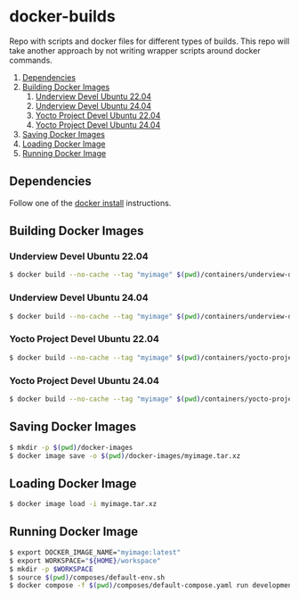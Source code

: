 # docker-builds

Repo with scripts and docker files for different types of builds.
This repo will take another approach by not writing wrapper scripts
around docker commands.

1. [Dependencies](#dependencies)
2. [Building Docker Images](#building)
	1. [Underview Devel Ubuntu 22.04](#udevel-ubuntu22.04)
	1. [Underview Devel Ubuntu 24.04](#udevel-ubuntu24.04)
	2. [Yocto Project Devel Ubuntu 22.04](#ypdevel-ubuntu22.04)
	3. [Yocto Project Devel Ubuntu 24.04](#ypdevel-ubuntu24.04)
3. [Saving Docker Images](#saving)
4. [Loading Docker Image](#loading)
5. [Running Docker Image](#running)

## Dependencies <a name="dependencies"></a>

Follow one of the [docker install](https://docs.docker.com/engine/install) instructions.

## Building Docker Images <a name="building"></a>

### Underview Devel Ubuntu 22.04 <a name="udevel-ubuntu22.04"></a>
```bash
$ docker build --no-cache --tag "myimage" $(pwd)/containers/underview-devel/ubuntu-22.04
```

### Underview Devel Ubuntu 24.04 <a name="udevel-ubuntu24.04"></a>
```bash
$ docker build --no-cache --tag "myimage" $(pwd)/containers/underview-devel/ubuntu-24.04
```

### Yocto Project Devel Ubuntu 22.04 <a name="ypdevel-ubuntu22.04"></a>
```bash
$ docker build --no-cache --tag "myimage" $(pwd)/containers/yocto-project/ubuntu-22.04
```

### Yocto Project Devel Ubuntu 24.04 <a name="ypdevel-ubuntu24.04"></a>
```bash
$ docker build --no-cache --tag "myimage" $(pwd)/containers/yocto-project/ubuntu-24.04
```

## Saving Docker Images <a name="saving"></a>

```bash
$ mkdir -p $(pwd)/docker-images
$ docker image save -o $(pwd)/docker-images/myimage.tar.xz
```

## Loading Docker Image <a name="loading"></a>

```bash
$ docker image load -i myimage.tar.xz
```

## Running Docker Image <a name="running"></a>

```bash
$ export DOCKER_IMAGE_NAME="myimage:latest"
$ export WORKSPACE="${HOME}/workspace"
$ mkdir -p $WORKSPACE
$ source $(pwd)/composes/default-env.sh
$ docker compose -f $(pwd)/composes/default-compose.yaml run development
```
